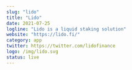 ```yaml
---
slug: "lido"
title: "Lido"
date: 2021-07-25
logline: "Lido is a liquid staking solution"
website: "https://lido.fi/"
category: app 
twitter: https://twitter.com/lidofinance
logo: /img/lido.svg
status: live
---
```


